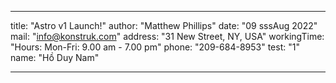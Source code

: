 ---

title: "Astro v1 Launch!"
author: "Matthew Phillips"
date: "09 sssAug 2022"
mail: "info@konstruk.com"
address: "31 New Street, NY, USA"
workingTime: "Hours: Mon-Fri: 9.00 am - 7.00 pm"
phone: "209-684-8953"
test: "1"
name: "Hồ Duy Nam"

---